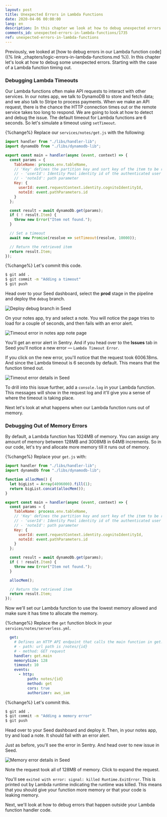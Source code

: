 ```yaml
---
layout: post
title: Unexpected Errors in Lambda Functions
date: 2020-04-06 00:00:00
lang: en
description: In this chapter we look at how to debug unexpected errors in your Lambda functions for your Serverless app. These errors include timeout errors and when your Lambda function runs out of memory. 
comments_id: unexpected-errors-in-lambda-functions/1735
ref: unexpected-errors-in-lambda-functions
---
```


Previously, we looked at [how to debug errors in our Lambda function code]({% link _chapters/logic-errors-in-lambda-functions.md %}). In this chapter let's look at how to debug some unexpected errors. Starting with the case of a Lambda function timing out.

### Debugging Lambda Timeouts

Our Lambda functions often make API requests to interact with other services. In our notes app, we talk to DynamoDB to store and fetch data; and we also talk to Stripe to process payments. When we make an API request, there is the chance the HTTP connection times out or the remote service takes too long to respond. We are going to look at how to detect and debug the issue. The default timeout for Lambda functions are 6 seconds. So let's simulate a timeout using `setTimeout`.

{%change%} Replace our `services/notes/get.js` with the following:

``` javascript
import handler from "./libs/handler-lib";
import dynamoDb from "./libs/dynamodb-lib";

export const main = handler(async (event, context) => {
  const params = {
    TableName: process.env.tableName,
    // 'Key' defines the partition key and sort key of the item to be retrieved
    // - 'userId': Identity Pool identity id of the authenticated user
    // - 'noteId': path parameter
    Key: {
      userId: event.requestContext.identity.cognitoIdentityId,
      noteId: event.pathParameters.id
    }
  };

  const result = await dynamoDb.get(params);
  if ( ! result.Item) {
    throw new Error("Item not found.");
  }

  // Set a timeout
  await new Promise(resolve => setTimeout(resolve, 10000));

  // Return the retrieved item
  return result.Item;
});
```

{%change%} Let's commit this code.

``` bash
$ git add .
$ git commit -m "Adding a timeout"
$ git push
```

Head over to your Seed dashboard, select the **prod** stage in the pipeline and deploy the `debug` branch.

![Deploy debug branch in Seed](/assets/monitor-debug-errors/deploy-debug-branch-in-seed.png)

On your notes app, try and select a note. You will notice the page tries to load for a couple of seconds, and then fails with an error alert.

![Timeout error in notes app note page](/assets/monitor-debug-errors/timeout-error-in-notes-app-note-page.png)

You'll get an error alert in Sentry. And if you head over to the **Issues** tab in Seed you'll notice a new error — `Lambda Timeout Error`.

If you click on the new error, you'll notice that the request took 6006.18ms. And since the Lambda timeout is 6 seconds by default. This means that the function timed out.

![Timeout error details in Seed](/assets/monitor-debug-errors/timeout-error-details-in-seed.png)

To drill into this issue further, add a `console.log` in your Lambda function. This messages will show in the request log and it'll give you a sense of where the timeout is taking place.

Next let's look at what happens when our Lambda function runs out of memory.

### Debugging Out of Memory Errors

By default, a Lambda function has 1024MB of memory. You can assign any amount of memory between 128MB and 3008MB in 64MB increments. So in our code, let's try and allocate more memory till it runs out of memory.

{%change%} Replace your `get.js` with:

``` javascript
import handler from "./libs/handler-lib";
import dynamoDb from "./libs/dynamodb-lib";

function allocMem() {
  let bigList = Array(4096000).fill(1);
  return bigList.concat(allocMem());
}

export const main = handler(async (event, context) => {
  const params = {
    TableName: process.env.tableName,
    // 'Key' defines the partition key and sort key of the item to be retrieved
    // - 'userId': Identity Pool identity id of the authenticated user
    // - 'noteId': path parameter
    Key: {
      userId: event.requestContext.identity.cognitoIdentityId,
      noteId: event.pathParameters.id
    }
  };

  const result = await dynamoDb.get(params);
  if ( ! result.Item) {
    throw new Error("Item not found.");
  }

  allocMem();

  // Return the retrieved item
  return result.Item;
});
```

Now we'll set our Lambda function to use the lowest memory allowed and make sure it has time to allocate the memory.

{%change%} Replace the `get` function block in your `services/notes/serverless.yml`.

``` yml
  get:
    # Defines an HTTP API endpoint that calls the main function in get.js
    # - path: url path is /notes/{id}
    # - method: GET request
    handler: get.main
    memorySize: 128
    timeout: 10
    events:
      - http:
          path: notes/{id}
          method: get
          cors: true
          authorizer: aws_iam
```

{%change%} Let's commit this.

``` bash
$ git add .
$ git commit -m "Adding a memory error"
$ git push
```

Head over to your Seed dashboard and deploy it. Then, in your notes app, try and load a note. It should fail with an error alert.

Just as before, you'll see the error in Sentry. And head over to new issue in Seed.

![Memory error details in Seed](/assets/monitor-debug-errors/memory-error-details-in-seed.png)

Note the request took all of 128MB of memory. Click to expand the request.

You'll see `exited with error: signal: killed Runtime.ExitError`. This is printed out by Lambda runtime indicating the runtime was killed. This means that you should give your function more memory or that your code is leaking memory.

Next, we'll look at how to debug errors that happen outside your Lambda function handler code.
